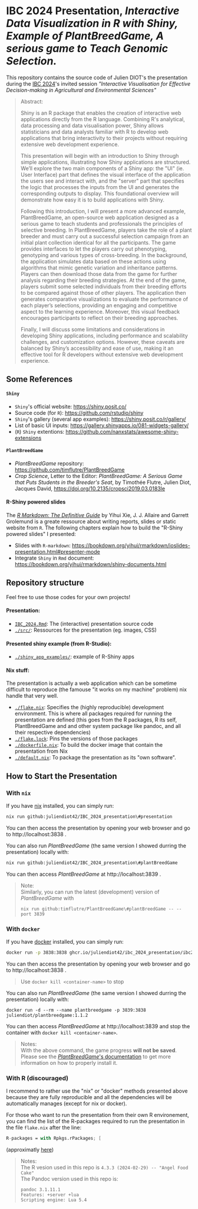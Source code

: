 # IBC 2024 Presentation, *Interactive Data Visualization in R with Shiny, Example of PlantBreedGame, A serious game to Teach Genomic Selection.*

This repository contains the source code of Julien DIOT's the presentation during the 
[IBC 2024](https://www.ibc2024.org/home)'s invited session *"Interactive Visualisation for Effective Decision-making in Agricultural and Environmental Sciences"*

> Abstract:
>
> Shiny is an R package that enables the creation of interactive web
> applications directly from the R language. Combining R's analytical, data
> processing and data visualisation power, Shiny allows statisticians and data
> analysts familiar with R to develop web applications that bring interactivity
> to their projects without requiring extensive web development experience.
> 
> This presentation will begin with an introduction to Shiny through simple
> applications, illustrating how Shiny applications are structured. We’ll explore
> the two main components of a Shiny app: the "UI" (ie. User Interface) part that
> defines the visual interface of the application the users see and interact with,
> and the "server" part that specifies the logic that processes the inputs from
> the UI and generates the corresponding outputs to display. This foundational
> overview will demonstrate how easy it is to build applications with Shiny.
> 
> Following this introduction, I will present a more advanced example,
> PlantBreedGame, an open-source web application designed as a serious game to
> teach students and professionals the principles of selective breeding. In
> PlantBreedGame, players take the role of a plant breeder and must carry out a
> successful selection campaign from an initial plant collection identical for all
> the participants. The game provides interfaces to let the players carry out
> phenotyping, genotyping and various types of cross-breeding. In the background,
> the application simulates data based on these actions using algorithms that
> mimic genetic variation and inheritance patterns. Players can then download
> those data from the game for further analysis regarding their breeding
> strategies. At the end of the game, players submit some selected individuals
> from their breeding efforts to be compared against those of other players.
> The application then generates comparative visualizations to evaluate the
> performance of each player’s selections, providing an engaging and competitive
> aspect to the learning experience. Moreover, this visual feedback encourages
> participants to reflect on their breeding approaches.
> 
> Finally, I will discuss some limitations and considerations in developing
> Shiny applications, including performance and scalability challenges, and
> customization options. However, these caveats are balanced by Shiny’s
> accessibility and ease of use, making it an effective tool for R developers
> without extensive web development experience.

## Some References

#### `Shiny`
- `Shiny`'s official website: https://shiny.posit.co/
- Source code (for `R`): https://github.com/rstudio/shiny
- `Shiny`'s gallery (several app examples): https://shiny.posit.co/r/gallery/
- List of basic UI inputs: https://gallery.shinyapps.io/081-widgets-gallery/
- (`R`) `Shiny` extentions: https://github.com/nanxstats/awesome-shiny-extensions


#### `PlantBreedGame`
- *PlantBreedGame* repository: https://github.com/timflutre/PlantBreedGame
- *Crop Science*, Letter to the Editor: *PlantBreedGame: A Serious Game that Puts Students in the Breeder's Seat*, by Timothée Flutre, Julien Diot, Jacques David, https://doi.org/10.2135/cropsci2019.03.0183le

#### R-Shiny powered slides

The [*R Markdown: The Definitive Guide*](https://bookdown.org/yihui/rmarkdown/)
by Yihui Xie, J. J. Allaire and Garrett Grolemund is a greate ressource about
writing reports, slides or static website from `R`. The following chapters
explain how to build the "R-Shiny powered slides" I presented:

- Slides with `R-markdown`: https://bookdown.org/yihui/rmarkdown/ioslides-presentation.html#presenter-mode
- Integrate `Shiny` in `Rmd` document: https://bookdown.org/yihui/rmarkdown/shiny-documents.html

## Repository structure

Feel free to use those codes for your own projects!

#### Presentation:
- [`IBC_2024.Rmd`](./IBC_2024.Rmd): The (interactive) presentation source code  
- [`./src/`](./src/): Ressources for the presentation (eg. images, CSS)

#### Presented shiny example (from R-Studio):
- [`./shiny_app_examples/`](./shiny_app_example/): example of R-Shiny apps

#### Nix stuff:

The presentation is actually a web application which can be sometime difficult to reproduce (the famouse "it works on my machine" problem) nix handle that very well.

- [`./flake.nix`](./flake.nix): Specifies the (highly reproducible) development environment.
This is where all packages required for running the presentation are defined (this goes from the R packages, R its self, PlantBreedGame and and other system package like pandoc, and all their respective dependencies)
- [`./flake.lock`](./flake.lock): Pins the versions of those packages
- [`./dockerfile.nix`](./dockerfile.nix): To build the docker image that contain the presentation from Nix
- [`./default.nix`](./default.nix): To package the presentation as its "own software".


## How to Start the Presentation

### With `nix`

If you have [nix](https://nixos.org/) installed, you can simply run: 

```sh
nix run github:juliendiot42/IBC_2024_presentation\#presentation
```

You can then access the presentation by opening your web browser and go to http://localhost:3838 .

You can also run *PlantBreedGame* (the same version I showed durring the presentation) locally with:

```sh
nix run github:juliendiot42/IBC_2024_presentation\#plantBreedGame
```

You can then access *PlantBreedGame* at http://localhost:3839 .


> Note:  
> Similarly, you can run the latest (development) version of *PlantBreedGame* with
> ```
> nix run github:timflutre/PlantBreedGame\#plantBreedGame -- --port 3839
> ```

### With `docker`

If you have [docker](https://www.docker.com/) installed, you can simply run: 

```sh
docker run -p 3838:3838 ghcr.io/juliendiot42/ibc_2024_presentation/ibc2024presentation:latest
```

You can then access the presentation by opening your web browser and go to http://localhost:3838 .

> Use `docker kill <container-name>` to stop 

You can also run *PlantBreedGame* (the same version I showed durring the presentation) locally with:

```
docker run -d --rm --name plantbreedgame -p 3839:3838 juliendiot/plantbreedgame:1.1.2
```

You can then access *PlantBreedGame* at http://localhost:3839 and stop the container with `docker kill <container-name>`.

> Notes:  
> With the above command, the game progress **will not be saved**.
> Please see the [*PlantBreedGame*'s documentation](https://github.com/timflutre/PlantBreedGame?tab=readme-ov-file#installation) 
> to get more information on how to properly install it.

### With R (discouraged)

I recommend to rather use the "nix" or "docker" methods presented above because
they are fully reproducible and all the dependencies will be automatically manages
(except for nix or docker).

For those who want to run the presentation from their own R environement, you
can find the list of the R-packages required to run the presentation in the file
`flake.nix` after the line:

```nix
R-packages = with Rpkgs.rPackages; [
```

(approximatly [here](https://github.com/juliendiot42/IBC_2024_presentation/blob/master/flake.nix#L38))

> Notes:  
> The R vesion used in this repo is `4.3.3 (2024-02-29) -- "Angel Food Cake"`  
> The Pandoc version used in this repo is:
>  ```
>  pandoc 3.1.11.1
>  Features: +server +lua
>  Scripting engine: Lua 5.4
>  ```

